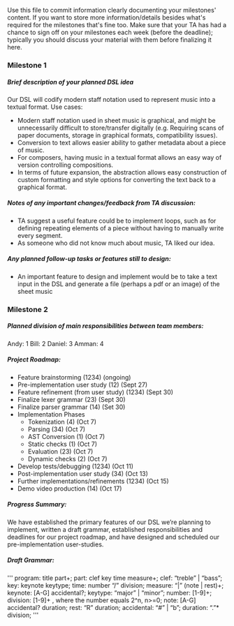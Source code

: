 Use this file to commit information clearly documenting your milestones'
content. If you want to store more information/details besides what's required
for the milestones that's fine too. Make sure that your TA has had a chance to
sign off on your milestones each week (before the deadline); typically you
should discuss your material with them before finalizing it here.


### Milestone 1

##### Brief description of your planned DSL idea
Our DSL will codify modern staff notation used to represent music into a
textual format.
Use cases: 
* Modern staff notation used in sheet music is graphical, and might be unnecessarily
difficult to store/transfer digitally (e.g. Requiring scans of paper documents,
storage in graphical formats, compatibility issues).
* Conversion to text allows easier ability to gather metadata about a piece of music.
* For composers, having music in a textual format allows an easy way of version
controlling compositions.
* In terms of future expansion, the abstraction allows easy construction of custom
formatting and style options for converting the text back to a graphical format.

##### Notes of any important changes/feedback from TA discussion:
* TA suggest a useful feature could be to implement loops, such as for defining
repeating elements of a piece without having to manually write every segment.
*  As someone who did not know much about music, TA liked our idea.

##### Any planned follow-up tasks or features still to design:
* An important feature to design and implement would be to take a text input in the DSL
and generate a file (perhaps a pdf or an image) of the sheet music





### Milestone 2

##### Planned division of main responsibilities between team members:
Andy: 1
Bill: 2
Daniel: 3
Amman: 4

##### Project Roadmap:
* Feature brainstorming (1234) (ongoing)
* Pre-implementation user study (12) (Sept 27)
* Feature refinement (from user study) (1234) (Sept 30)
* Finalize lexer grammar (23) (Sept 30)
* Finalize parser grammar (14) (Set 30)
* Implementation Phases
  * Tokenization (4) (Oct 7)
  * Parsing (34) (Oct 7)
  * AST Conversion (1) (Oct 7)
  * Static checks (1) (Oct 7)
  * Evaluation (23) (Oct 7)
  * Dynamic checks (2) (Oct 7)
* Develop tests/debugging (1234) (Oct 11)
* Post-implementation user study (34) (Oct 13)
* Further implementations/refinements (1234) (Oct 15)
* Demo video production (14) (Oct 17)

##### Progress Summary:
We have established the primary features of our DSL we’re planning to implement, written a draft grammar, established responsibilities and deadlines for our project roadmap, and have designed and scheduled our pre-implementation user-studies.

##### Draft Grammar:
'''
program: title part+;
part: clef key time measure+;
clef: “treble” | “bass”;
key: keynote keytype;
time: number “/” division;
measure: “|” (note | rest)+;
keynote: [A-G] accidental?;
keytype: “major” | “minor”;
number: [1-9]+;
division: [1-9]+ , where the number equals 2^n, n>=0;
note: [A-G] accidental? duration;
rest: “R” duration;
accidental: “#” | “b”;
duration: “.”* division;
'''